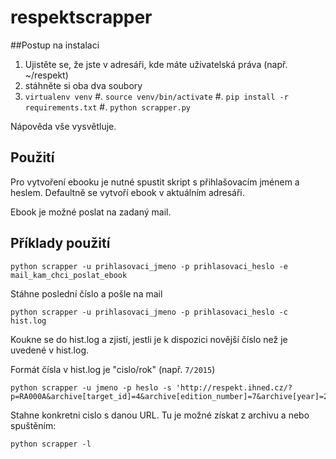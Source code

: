 # respektscrapper

##Postup na instalaci

1. Ujistěte se, že jste v adresáři, kde máte uživatelská práva (např. ~/respekt)
2. stáhněte si oba dva soubory
3. `virtualenv venv`
#. `source venv/bin/activate`
#. `pip install -r requirements.txt`
#. `python scrapper.py`

Nápověda vše vysvětluje.

## Použití
Pro vytvoření ebooku je nutné spustit skript s přihlašovacím jménem a heslem. Defaultně se
vytvoří ebook v aktuálním adresáři. 

Ebook je možné poslat na zadaný mail.

## Příklady použití

```
python scrapper -u prihlasovaci_jmeno -p prihlasovaci_heslo -e mail_kam_chci_poslat_ebook
```
Stáhne poslední číslo a pošle na mail


```
python scrapper -u prihlasovaci_jmeno -p prihlasovaci_heslo -c hist.log
```
Koukne se do hist.log a zjistí, jestli je k dispozici novější číslo než je uvedené v hist.log.

Formát čísla v hist.log je "cislo/rok" (např. `7/2015`)

```
python scrapper -u jmeno -p heslo -s 'http://respekt.ihned.cz/?p=RA000A&archive[target_id]=4&archive[edition_number]=7&archive[year]=2015&archive[source_id]=10036250'
```
Stahne konkretni cislo s danou URL. Tu je možné získat z archivu a nebo spuštěním:
```
python scrapper -l
```
